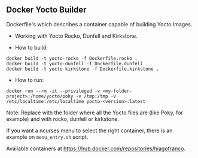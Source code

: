 
## Docker Yocto Builder

Dockerfile's which describes a container capable of building Yocto Images. 

* Working with Yocto Rocko, Dunfell and Kirkstone.

* How to build:

```shell
docker build -t yocto-rocko -f Dockerfile.rocko .
docker build -t yocto-dunfell -f Dockerfile.dunfell .
docker build -t yocto-kirkstone -f Dockerfile.kirkstone .
```

* How to run:

```shell
docker run --rm -it --privileged -v <my-folder-project>:/home/yocto/poky -v /tmp:/tmp -v /etc/localtime:/etc/localtime yocto-<version>:latest
```

Note: Replace <my-folder-project> with the folder where all the Yocto files are (like Poky, for example) and <version> with rocko, dunfell or kirkstone.

If you want a ncurses menu to select the right container, there is an example on `menu_entry.sh` script.

Available containers at https://hub.docker.com/repositories/hiagofranco.

